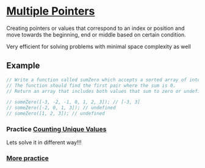 # [Multiple Pointers](https://levelup.gitconnected.com/using-the-multiple-pointers-strategy-to-solve-algorithms-b90a98f854db)

Creating pointers or values that correspond to an index or position and move towards the beginning, end or middle based on certain condition.

Very efficient for solving problems with minimal space complexity as well



## Example
```JavaScript
// Write a function called sumZero which accepts a sorted array of integers.
// The function should find the first pair where the sum is 0.
// Return an array that includes both values that sum to zero or undefined if pair does not exist.

// someZero([-3, -2, -1, 0, 1, 2, 3]); // [-3, 3]
// someZero([-2, 0, 1, 3]); // undefined
// someZero([1, 2, 3]); // undefined

```


### Practice  [Counting Unique Values](https://dev.to/denisepen/tackling-algorithms-counting-unique-values-1a5n)

Lets solve it in different way!!!


### [More practice](https://leetcode.com/discuss/study-guide/1688903/Solved-all-two-pointers-problems-in-100-days.)

 